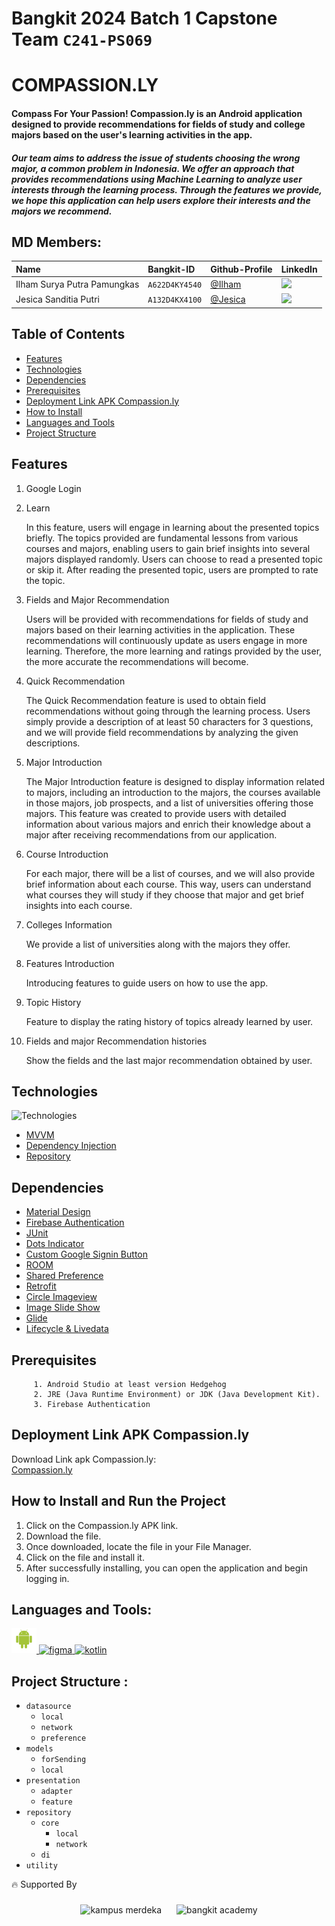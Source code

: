 # Bangkit 2024 Batch 1 Capstone Team `C241-PS069`
<h1>COMPASSION.LY</h1>
<h4>Compass For Your Passion! Compassion.ly is an Android application designed to provide recommendations for fields of study and college majors based on the user's learning activities in the app.</h4>
<h5>
Our team aims to address the issue of students choosing the wrong major, a common problem in Indonesia. We offer an approach that provides recommendations using Machine Learning to analyze user interests through the learning process. Through the features we provide, we hope this application can help users explore their interests and the majors we recommend.</h5>

## MD Members:
| Name | Bangkit-ID     | Github-Profile  | LinkedIn |
| :-------- | :------- | :-------------------------------- | :-------------------------------- |
| Ilham Surya Putra Pamungkas      | `A622D4KY4540` | [@Ilham](https://github.com/ispamungkas) | <a href="https://www.linkedin.com/in/ilham-surya-putra-pamungkas-71b63825a/"><img src="https://img.shields.io/badge/LinkedIn-0077B5?style=for-the-badge&logo=linkedin&logoColor=white"/></a>   |
| Jesica Sanditia Putri      | `A132D4KX4100` | [@Jesica](https://github.com/jesicasp) |<a href="https://www.linkedin.com/in/jesica-sanditia-putri/"><img src="https://img.shields.io/badge/LinkedIn-0077B5?style=for-the-badge&logo=linkedin&logoColor=white"/></a>|

## Table of Contents
- [Features](#features)
- [Technologies](#technologies)
- [Dependencies](#dependencies)
- [Prerequisites](#prerequisites)
- [Deployment Link APK Compassion.ly](#deplink)
- [How to Install](#howto)
- [Languages and Tools](#lang_tool)
- [Project Structure](#structure)


## <a name="features"></a> Features

1. Google Login
2. Learn
   
   In this feature, users will engage in learning about the presented topics briefly. The topics provided are fundamental lessons from various courses and majors, enabling   users to gain brief insights into several majors displayed randomly. Users can choose to read a presented topic or skip it. After reading the presented topic, users are prompted to rate the topic.
   
3. Fields and Major Recommendation
   
   Users will be provided with recommendations for fields of study and majors based on their learning activities in the application. These recommendations will continuously update as users engage in more learning. Therefore, the more learning and ratings provided by the user, the more accurate the recommendations will become.

4. Quick Recommendation
   
   The Quick Recommendation feature is used to obtain field recommendations without going through the learning process. Users simply provide a description of at least 50 characters for 3 questions, and we will provide field recommendations by analyzing the given descriptions.

5. Major Introduction
   
   The Major Introduction feature is designed to display information related to majors, including an introduction to the majors, the courses available in those majors, job prospects, and a list of universities offering those majors. This feature was created to provide users with detailed information about various majors and enrich their knowledge about a major after receiving recommendations from our application.

6. Course Introduction
    
   For each major, there will be a list of courses, and we will also provide brief information about each course. This way, users can understand what courses they will study if they choose that major and get brief insights into each course.
   
7. Colleges Information
   
      We provide a list of universities along with the majors they offer.
   
8. Features Introduction

      Introducing features to guide users on how to use the app.

9. Topic History
      
      Feature to display the rating history of topics already learned by user.
10. Fields and major Recommendation histories
    
       Show the fields and the last major recommendation obtained by user.

## <a name="technologies"></a> Technologies 
  ![Technologies](https://dicoding-web-img.sgp1.cdn.digitaloceanspaces.com/original/academy/dos:61e970043ca90360db4661e6e35adb0220221228091054.png)
- [MVVM](https://developer.android.com/topic/architecture)
- [Dependency Injection](https://developer.android.com/training/dependency-injection)
- [Repository](https://developer.android.com/topic/architecture/data-layer)

## <a name="dependencies"> Dependencies 
- [Material Design](https://m2.material.io/develop/android)
- [Firebase Authentication](https://firebase.google.com/docs/auth?hl=id)
- [JUnit](https://junit.org/junit4/)
- [Dots Indicator](https://github.com/tommybuonomo/dotsindicator)
- [Custom Google Signin Button](https://github.com/shobhitpuri/custom-google-signin-button)
- [ROOM](https://developer.android.com/training/data-storage/room)
- [Shared Preference](https://developer.android.com/training/data-storage/shared-preferences)
- [Retrofit](https://square.github.io/retrofit/)
- [Circle Imageview](https://github.com/hdodenhof/CircleImageView)
- [Image Slide Show](https://github.com/denzcoskun/ImageSlideshow)
- [Glide](https://github.com/bumptech/glide)
- [Lifecycle & Livedata](https://developer.android.com/jetpack/androidx/releases/lifecycle)

## <a name="prerequisites"> Prerequisites
         1. Android Studio at least version Hedgehog
         2. JRE (Java Runtime Environment) or JDK (Java Development Kit).
         3. Firebase Authentication 

## <a name="deplink"> Deployment Link APK Compassion.ly

Download Link apk Compassion.ly:<br>
[Compassion.ly](https://drive.google.com/file/d/19UzTTVlRCTD8c-FWAlIQ8Hp9k7w9Oo29/view?usp=sharing)

## <a name="howto"> How to Install and Run the Project
1. Click on the Compassion.ly APK link.
2. Download the file.
3. Once downloaded, locate the file in your File Manager.
4. Click on the file and install it.
5. After successfully installing, you can open the application and begin logging in.

## <a name="lang_tool"> Languages and Tools:
<p align="left">
  <a href="https://developer.android.com" target="_blank" rel="noreferrer">
    <img src="https://raw.githubusercontent.com/devicons/devicon/master/icons/android/android-original-wordmark.svg" alt="android" width="40" height="40"/>
  </a>
    <a href="https://www.figma.com/" target="_blank" rel="noreferrer">
    <img src="https://www.vectorlogo.zone/logos/figma/figma-icon.svg" alt="figma" width="40" height="40"/>
  </a>
    </a>
  <a href="https://kotlinlang.org" target="_blank" rel="noreferrer">
    <img src="https://www.vectorlogo.zone/logos/kotlinlang/kotlinlang-icon.svg" alt="kotlin" width="40" height="40"/>
  </a>
</p>

###

## <a name="structure">Project Structure :
* `datasource`
  - `local`
  - `network`
  - `preference`
* `models`
  - `forSending`
  - `local`
* `presentation`
  - `adapter`
  - `feature`
* `repository`
  - `core`
    - `local`
    - `network`
  - `di`
* `utility`

🔥 Supported By

###

<div align="center">
   <img src="https://encrypted-tbn0.gstatic.com/images?q=tbn:ANd9GcSeGw8kO0DxGpoYXf4pL6NgnEs7NxaFGA8H4Q&s" height="80" alt="kampus merdeka" style="margin-right:20px;"/>
  <img src="https://storage.googleapis.com/kampusmerdeka_kemdikbud_go_id/mitra/mitra_af66db2e-0997-4f52-9cc0-a14412eeeab9.png" height="80" alt="bangkit academy" style="margin-right:left0px;"/>
  
</div>

###


